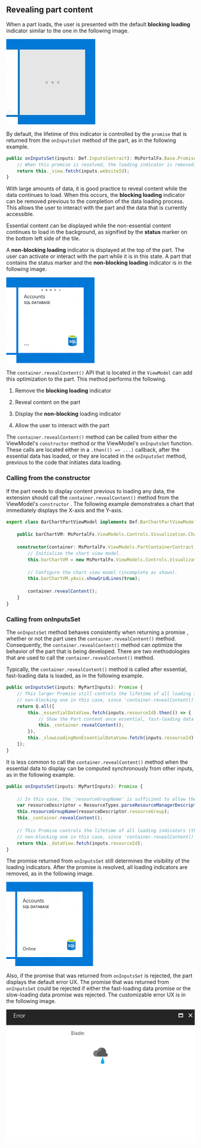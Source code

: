 
## Revealing part content 

When a part loads, the user is presented with the default **blocking loading** indicator similar to the one in the following image.

![alt-text](../media/portalfx-parts/portalfx-parts-opaquespinner.png "Part with blocking loading indicator") 

By default, the lifetime of this indicator is controlled by the `promise` that is returned from the `onInputsSet` method of the part, as in the following example.

```ts
public onInputsSet(inputs: Def.InputsContract): MsPortalFx.Base.Promise {
	// When this promise is resolved, the loading indicator is removed.
    return this._view.fetch(inputs.websiteId);
}
```

With large amounts of data, it is good practice to reveal content while the data continues to load.  When this occurs, the **blocking loading** indicator can be removed previous to the completion of the data loading process. This allows the user to interact with the part and the data that is currently accessible.

Essential content can be displayed while the non-essential content continues to load in the background, as signified by the  **status** marker on the bottom left side of the tile.

A **non-blocking loading** indicator is displayed at the top of the part.  The user can activate or interact with the part while it is in this state. A part that contains the status marker and the **non-blocking loading** indicator is in the following image.

![alt-text](../media/portalfx-parts/portalfx-parts-translucentspinner.png "Part with non-blocking loading indicator") 

The `container.revealContent()` API that is located in the `ViewModel` can add this optimization to the part. This method performs the following.

1. Remove the **blocking loading** indicator

1. Reveal content on the part

1. Display the **non-blocking** loading indicator

1. Allow the user to interact with the part

The `container.revealContent()` method can be called from either the ViewModel's `constructor` method or the ViewModel's `onInputsSet` function. These calls are located either in a `.then(() => ...)` callback, after the essential data has loaded, or they are located in the `onInputsSet` method, previous to the code that initiates data loading.

### Calling from the constructor

If the part needs to display content previous to loading any data, the extension should call the `container.revealContent()` method from the ViewModel's `constructor` .  The following example demonstrates  a chart that immediately displays the X-axis and the Y-axis.

```ts
export class BarChartPartViewModel implements Def.BarChartPartViewModel.Contract {

    public barChartVM: MsPortalFx.ViewModels.Controls.Visualization.Chart.Contract<string, number>;

    constructor(container: MsPortalFx.ViewModels.PartContainerContract, initialState: any, dataContext: ControlsArea.DataContext) {
        // Initialize the chart view model.
        this.barChartVM = new MsPortalFx.ViewModels.Controls.Visualization.Chart.ViewModel<string, number>(container);

        // Configure the chart view model (incomplete as shown).
        this.barChartVM.yAxis.showGridLines(true);
		
		container.revealContent();
	}
}
```

### Calling from onInputsSet

The `onInputsSet` method behaves consistently when returning a promise , whether or not the part uses the `container.revealContent()` method. Consequently, the `container.revealContent()` method can optimize the behavior of the part that is being developed. There are two methodologies that are used to call the `container.revealContent()` method.
 
Typically, the `container.revealContent()` method is called after  essential, fast-loading data is loaded, as in the following example.

```ts
public onInputsSet(inputs: MyPartInputs): Promise {
    // This larger Promise still controls the lifetime of all loading indicators (the
    // non-blocking one in this case, since 'container.revealContent()' has been called).
    return Q.all([
        this._essentialDataView.fetch(inputs.resourceId).then(() => {
            // Show the Part content once essential, fast-loading data loads.
            this._container.revealContent();
        }),
        this._slowLoadingNonEssentialDataView.fetch(inputs.resourceId)
    ]);
}
```

It is less common to call the `container.revealContent()` method when the essential data to display can be computed synchronously from other inputs, as in the following example.

```ts
public onInputsSet(inputs: MyPartInputs): Promise {

    // In this case, the 'resourceGroupName' is sufficient to allow the user to interact with the Part/Blade.
    var resourceDescriptor = ResourceTypes.parseResourceManagerDescriptor(inputs.resourceId);
    this.resourceGroupName(resourceDescriptor.resourceGroup);
    this._container.revealContent();

    // This Promise controls the lifetime of all loading indicators (the
    // non-blocking one in this case, since 'container.revealContent()' has been called).
    return this._dataView.fetch(inputs.resourceId);
}
```

The promise returned from `onInputsSet` still determines the visibility of the loading indicators.  After the promise is resolved, all loading indicators are removed, as in the following image.

![alt-text](../media/portalfx-parts/portalfx-parts-nospinner.png "Fully loaded part with no loading indicator")

Also, if the promise that was returned from `onInputsSet` is rejected, the part displays the default error UX.  The promise that was returned from `onInputsSet` could be rejected if either the fast-loading data promise or the slow-loading data promise was rejected. The customizable error UX is in the following image.

![alt-text](../media/portalfx-parts/default-error-UX.png "Default error UX")